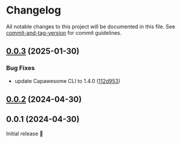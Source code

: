 # Changelog

All notable changes to this project will be documented in this file. See [commit-and-tag-version](https://github.com/absolute-version/commit-and-tag-version) for commit guidelines.

## [0.0.3](https://github.com/capawesome-team/cloud-live-update-action/compare/v0.0.2...v0.0.3) (2025-01-30)


### Bug Fixes

* update Capawesome CLI to 1.4.0 ([112d953](https://github.com/capawesome-team/cloud-live-update-action/commit/112d953e71ca2e9ad1ee173c8850893d074add3d))

## [0.0.2](https://github.com/capawesome-team/cloud-live-update-action/compare/v0.0.1...v0.0.2) (2024-04-30)

## 0.0.1 (2024-04-30)

Initial release 🎉
